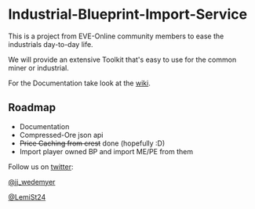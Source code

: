 # Industrial-Blueprint-Import-Service



This is a project from EVE-Online community members to ease the industrials day-to-day life.

We will provide an extensive Toolkit that's easy to use for the common miner or industrial.

For the Documentation take look at the [wiki](https://github.com/GoeDev/IndustrialToolkit/wiki).


## Roadmap

* Documentation
* Compressed-Ore json api
* ~~Price Caching from crest~~ done (hopefully :D)
* Import player owned BP and import ME/PE from them





Follow us on [twitter](https://twitter.com):

[@jj_wedemyer](https://twitter.com/jj_wedemyer)

[@LemiSt24](https://twitter.com/LemiSt24)
